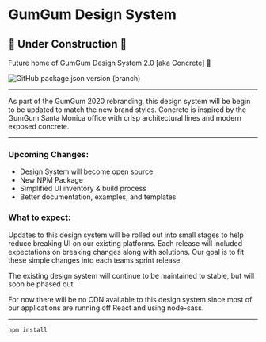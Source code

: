 # GumGum Design System

## 🚧 Under Construction 🚧

Future home of GumGum Design System 2.0 [aka Concrete] 🚧

![GitHub package.json version (branch)](https://img.shields.io/github/package-json/v/gumgum/design-system/master)

---

As part of the GumGum 2020 rebranding, this design system will be begin to be updated to match the new brand styles. Concrete is inspired by the GumGum Santa Monica office with crisp architectural lines and modern exposed concrete.

---

### Upcoming Changes:

- Design System will become open source
- New NPM Package
- Simplified UI inventory & build process
- Better documentation, examples, and templates

### What to expect:

Updates to this design system will be rolled out into small stages to help reduce breaking UI on our existing platforms. Each release will included expectations on breaking changes along with solutions. Our goal is to fit these simple changes into each teams sprint release.

The existing design system will continue to be maintained to stable, but will soon be phased out.

For now there will be no CDN available to this design system since most of our applications are running off React and using node-sass.

---

`npm install`
